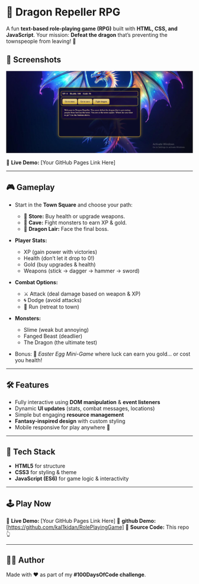 # 🐉 Dragon Repeller RPG

A fun **text-based role-playing game (RPG)** built with **HTML, CSS, and JavaScript**.
Your mission: **Defeat the dragon** that’s preventing the townspeople from leaving! 🏰

## 📸 Screenshots

![Sneak Peek](image/screenshot.png)

🔗 **Live Demo:** \[Your GitHub Pages Link Here]

---

## 🎮 Gameplay

* Start in the **Town Square** and choose your path:

  * 🛒 **Store:** Buy health or upgrade weapons.
  * 👾 **Cave:** Fight monsters to earn XP & gold.
  * 🐉 **Dragon Lair:** Face the final boss.

* **Player Stats:**

  * XP (gain power with victories)
  * Health (don’t let it drop to 0!)
  * Gold (buy upgrades & health)
  * Weapons (stick → dagger → hammer → sword)

* **Combat Options:**

  * ⚔️ Attack (deal damage based on weapon & XP)
  * 🌀 Dodge (avoid attacks)
  * 🏃 Run (retreat to town)

* **Monsters:**

  * Slime (weak but annoying)
  * Fanged Beast (deadlier)
  * The Dragon (the ultimate test)

* Bonus: 🎲 *Easter Egg Mini-Game* where luck can earn you gold… or cost you health!

---

## 🛠️ Features

* Fully interactive using **DOM manipulation** & **event listeners**
* Dynamic **UI updates** (stats, combat messages, locations)
* Simple but engaging **resource management**
* **Fantasy-inspired design** with custom styling
* Mobile responsive for play anywhere 📱

---

## 🚀 Tech Stack

* **HTML5** for structure
* **CSS3** for styling & theme
* **JavaScript (ES6)** for game logic & interactivity

---

## 🕹️ Play Now

🔗 **Live Demo:** \[Your GitHub Pages Link Here]
🔗 **github Demo:** \[https://github.com/kal1kidan/RolePlayingGame]
📂 **Source Code:** This repo 👆

---
## 👨‍💻 Author
Made with ❤️ as part of my **#100DaysOfCode challenge**.


